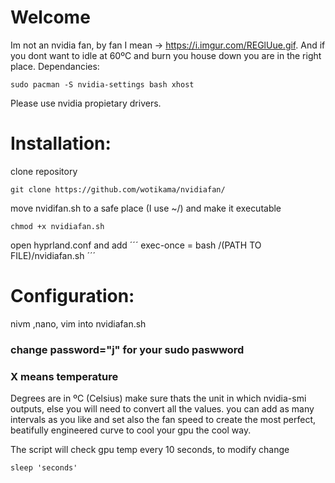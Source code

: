 #  Welcome

Im not an nvidia fan, by fan I mean -> https://i.imgur.com/REGlUue.gif. And if you dont want to idle at 60ºC and burn you house down you are in the right place.
Dependancies:
```
sudo pacman -S nvidia-settings bash xhost
```
Please use nvidia propietary drivers.

# Installation:
clone repository
```
git clone https://github.com/wotikama/nvidiafan/
```
move nvidifan.sh to a safe place (I use ~/) and make it executable
```
chmod +x nvidiafan.sh
```

open hyprland.conf and add
´´´
exec-once = bash /(PATH TO FILE)/nvidiafan.sh
´´´
# Configuration:
nivm ,nano, vim into nvidiafan.sh 
### change password="j" for your sudo paswword
### X means temperature 
Degrees are in ºC (Celsius) make sure thats the unit in which nvidia-smi outputs, else you will need to convert all the values.
you can add as many intervals as you like and set also the fan speed to create the most perfect, beatifully engineered curve to cool your gpu the cool way.

The script will check gpu temp every 10 seconds, to modify change
```
sleep 'seconds'
```
